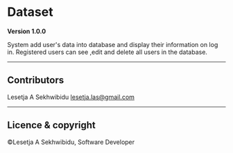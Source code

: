 # Dataset

**Version 1.0.0**

 System add user's data into database and display their information on log in.
 Registered users can see ,edit and delete all users in the database.

---
## Contributors
Lesetja A Sekhwibidu <lesetja.las@gmail.com>

---
## Licence & copyright
©Lesetja A Sekhwibidu, Software Developer
